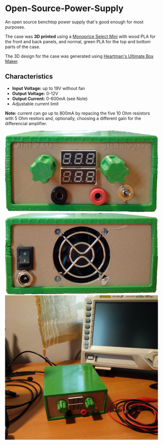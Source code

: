 # Open-Source-Power-Supply
An open source benchtop power supply that's good enough for most purposes.

The case was **3D printed** using a [Monoprice Select Mini](https://www.monoprice.com/product?p_id=15365) with wood PLA
for the front and back panels, and normal, green PLA for the top and bottom parts of the case.

The 3D design for the case was generated using [Heartman's Ultimate Box Maker](http://www.thingiverse.com/thing:1264391).

## Characteristics
- **Input Voltage:** up to 19V without fan
- **Output Voltage:** 0-12V
- **Output Current:** 0-600mA (see Note)
- Adjustable current limit

**Note:** current can go up to 800mA by repacing the five 10 Ohm resistors with 5 Ohm resitors and,
optionally, choosing a different gain for the differencial amplifier.

![Power Supply Front](front.png)
![Power Supply Back](back.png)
![Power Supply Side](side.jpg)

